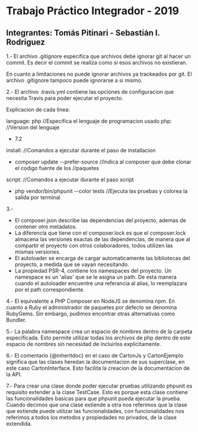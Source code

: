 # Trabajo Práctico Integrador - 2019

## Integrantes: Tomás Pitinari - Sebastián I. Rodriguez


1.- El archivo .gitignore especifica que archivos debe ignorar git al hacer un commit. Es decir el commit se realiza como si esos archivos no existieran.

En cuanto a limitaciones no puede ignorar archivos ya trackeados por git. El archivo .gitignore tampoco puede ignorarse a si mismo.


2.- El archivo .travis.yml contiene las opciones de configuracion que necesita Travis para poder ejecutar el proyecto.

Explicacion de cada linea:

language: php                                 //Especifica el lenguaje de programacion usado
php:										  //Version del lenguaje
  - 7.2

install:									  //Comandos a ejecutar durante el paso de installacion
  - composer update --prefer-source			  //Indica al composer que debe clonar el codigo fuente de los 
  											  //paquetes

script:										  //Comandos a ejecutar durante el paso script
  - php vendor/bin/phpunit --color tests	  //Ejecuta las pruebas y colorea la salida por terminal


3.- 
  - El composer.json describe las dependencias del proyecto, ademas de contener otro metadatos. 
  - La diferencia que tiene con el composer.lock es que el composer.lock almacena las versiones exactas de las dependencias, de manera que al compartir el proyecto con otros colaboradores, todos utilizen las mismas versiones.
  - El autoloader se encarga de cargar automaticamente las bibliotecas del proyecto, a medida que se vayan necesitando.
  - La propiedad PSR-4, contiene los namespaces del proyecto. Un namespace es un 'alias' que se le asigna un path. De esta manera cuando el autoloader encuentre una referancia al alias, lo reemplazara por el path correspondiente.


4.- El equivalente a PHP Composer en NodeJS se denomina npm. En cuanto a Ruby el administrador de paquetes por defecto se denomina RubyGems. Sin embargo, pudimos encontrar otras alternativas como Bundler.


5.- La palabra namespace crea un espacio de nombres dentro de la carpeta especificada. Esto permite utilizar todas los archivos de php dentro de este espacio de nombres sin necesidad de incluirlos explicitamente.


6.- El comentario {@inheritdoc} en el caso de CartonJs y CartonEjemplo significa que las clases heredan la documentacion de sus superclase, en este caso CartonInterface. Esto facilita la creacion de la documentacion de la API.


7.- Para crear una clase donde poder ejecutar pruebas utilizando phpunit es requisito extender a la clase TestCase. Esto es porque esta clase contiene las funcionalidades basicas para que phpunit pueda ejecutar la prueba. 
Cuando decimos que una clase extiende a otra nos referimos que la clase que extiende puede utilizar las funcionalidades, con funcionalidades nos referimos a todos los metodos y propiedades no privados, de la clase extendida. 
